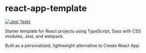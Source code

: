 # react-app-template

[![Jest Tests](https://github.com/Syhlex/react-app-template/actions/workflows/jest-tests.yml/badge.svg)](https://github.com/Syhlex/react-app-template/actions/workflows/jest-tests.yml)

Starter template for React projects using TypeScript, Sass with CSS modules, Jest, and webpack.

Built as a personalized, lightweight alternative to Create React App.
